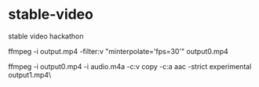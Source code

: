 # stable-video
stable video hackathon

ffmpeg -i output.mp4 -filter:v "minterpolate='fps=30'" output0.mp4

ffmpeg -i output0.mp4 -i audio.m4a -c:v copy -c:a aac -strict experimental output1.mp4\


